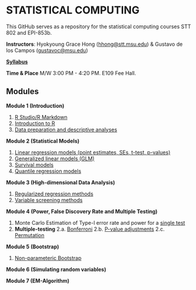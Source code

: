 # STATISTICAL COMPUTING


This GitHub serves as a repository for the statistical computing courses STT 802 and EPI-853b.

**Instructors**: Hyokyoung Grace Hong (hhong@stt.msu.edu) & Gustavo de los Campos (gustavoc@msu.edu)

**[Syllabus](https://app.box.com/s/4l7zea2zvqa1kq3137tujqdx0opiif1z)**

**Time & Place** M/W 	3:00 PM - 4:20 PM. E109 Fee Hall.



## Modules


**Module 1 (Introduction)**

  1. [R Studio/R Markdown](https://github.com/younghhk/STAT_COMP/blob/master/Rmarkdown.md)
  2. [Introduction to R](https://github.com/younghhk/STAT_COMP/blob/master/RIntro.md)
  3. [Data preparation and descriptive analyses](https://github.com/younghhk/STAT_COMP/blob/master/DESCRIPTIVE_STATS.md) 
 

**Module 2 (Statistical Models)**

  1. [Linear regression models (point estimates, SEs, t-test, p-values)](https://github.com/younghhk/STAT_COMP/blob/master/LM.md)
  2. [Generalized linear models (GLM)](https://github.com/younghhk/STAT_COMP/blob/master/GLM.md)
  3. [Survival models](https://github.com/younghhk/STAT_COMP/blob/master/SURVREG.md)
  4. [Quantile regression models](https://github.com/younghhk/STAT_COMP/blob/master/QR.md)

**Module 3 (High-dimensional Data Analysis)**

  1. [Regularized regression methods](https://github.com/younghhk/STAT_COMP/blob/master/PENREG.md)
  2. [Variable screening methods](https://github.com/younghhk/STAT_COMP/blob/master/VS.md) 

**Module 4 (Power, False Discovery Rate and Multiple Testing)**

  1. Monte Carlo Estimation of Type-I error rate and power for a [single test](https://github.com/gdlc/STAT_COMP/blob/master/power.md)
  2. **Multiple-testing**
    2.a. [Bonferroni](https://github.com/gdlc/STAT_COMP/blob/master/multiple_testing.md)
    2.b. [P-value adjustments](https://github.com/gdlc/STAT_COMP/blob/master/padjust.md)
    2.c. [Permutation](https://github.com/gdlc/STAT_COMP/blob/master/padjust.md)
  
**Module 5 (Bootstrap)**

  1.	[Non-parameteric Bootstrap](https://github.com/gdlc/STAT_COMP/blob/master/BOOTSTRAP.md)

**Module 6 (Simulating random variables)**

**Module 7 (EM-Algorithm)**


  

